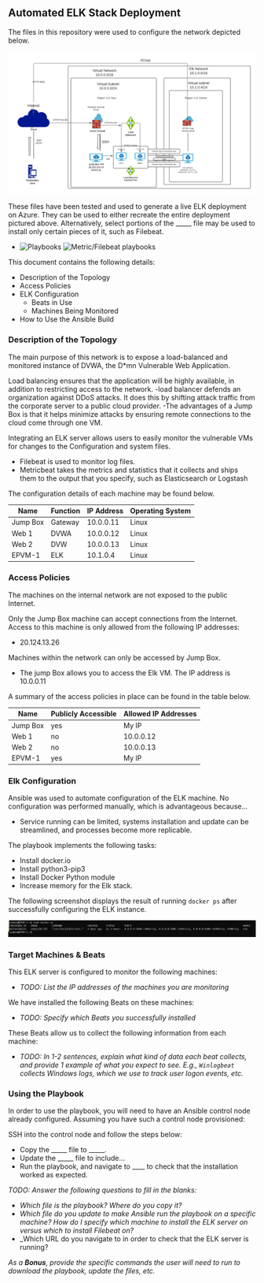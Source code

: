 ## Automated ELK Stack Deployment

The files in this repository were used to configure the network depicted below.

![Elk Project Diagram](./Diagrams/Elk_Project_Diagram.png)

These files have been tested and used to generate a live ELK deployment on Azure. They can be used to either recreate the entire deployment pictured above. Alternatively, select portions of the _____ file may be used to install only certain pieces of it, such as Filebeat.

  - ![Playbooks](./Ansible/elk_project_playbook.yml) ![Metric/Filebeat playbooks](./Ansible/Metric_playbook.yml)

This document contains the following details:
- Description of the Topology
- Access Policies
- ELK Configuration
  - Beats in Use
  - Machines Being Monitored
- How to Use the Ansible Build


### Description of the Topology

The main purpose of this network is to expose a load-balanced and monitored instance of DVWA, the D*mn Vulnerable Web Application.

Load balancing ensures that the application will be highly available, in addition to restricting access to the network.
-load balancer defends an organization against DDoS attacks. It does this by shifting attack traffic from the corporate server to a public cloud provider.
-The advantages of a Jump Box is that it helps minimize attacks by ensuring remote connections to the cloud come through one VM.

Integrating an ELK server allows users to easily monitor the vulnerable VMs for changes to the Configuration and system files.
- Filebeat is used to monitor log files.
- Metricbeat takes the metrics and statistics that it collects and ships them to the output that you specify, such as Elasticsearch or Logstash

The configuration details of each machine may be found below.


| Name     | Function | IP Address | Operating System |
|----------|----------|------------|------------------|
| Jump Box | Gateway  | 10.0.0.11  | Linux            |
| Web 1    | DVWA     | 10.0.0.12  | Linux            |
| Web 2    | DVW      | 10.0.0.13  | Linux            |
| EPVM-1   | ELK      | 10.1.0.4   | Linux            |

### Access Policies

The machines on the internal network are not exposed to the public Internet.

Only the Jump Box machine can accept connections from the Internet. Access to this machine is only allowed from the following IP addresses:
- 20.124.13.26

Machines within the network can only be accessed by Jump Box.
- The jump Box allows you to access the Elk VM. The IP address is 10.0.0.11

 A summary of the access policies in place can be found in the table below.

| Name     | Publicly Accessible | Allowed IP Addresses |
|----------|---------------------|----------------------|
| Jump Box | yes                 | My IP                |
| Web 1    | no                  | 10.0.0.12            |
| Web 2    | no                  | 10.0.0.13            |
| EPVM-1   | yes                 | My IP                |

### Elk Configuration

Ansible was used to automate configuration of the ELK machine. No configuration was performed manually, which is advantageous because...
- Service running can be limited, systems installation and update can be streamlined, and processes become more replicable.

The playbook implements the following tasks:
- Install docker.io
- Install python3-pip3
- Install Docker Python module
- Increase memory for the Elk stack.

The following screenshot displays the result of running `docker ps` after successfully configuring the ELK instance.

![docker ps output](./Diagrams/docker_ps_output.PNG)

### Target Machines & Beats
This ELK server is configured to monitor the following machines:
- _TODO: List the IP addresses of the machines you are monitoring_

We have installed the following Beats on these machines:
- _TODO: Specify which Beats you successfully installed_

These Beats allow us to collect the following information from each machine:
- _TODO: In 1-2 sentences, explain what kind of data each beat collects, and provide 1 example of what you expect to see. E.g., `Winlogbeat` collects Windows logs, which we use to track user logon events, etc._

### Using the Playbook
In order to use the playbook, you will need to have an Ansible control node already configured. Assuming you have such a control node provisioned:

SSH into the control node and follow the steps below:
- Copy the _____ file to _____.
- Update the _____ file to include...
- Run the playbook, and navigate to ____ to check that the installation worked as expected.

_TODO: Answer the following questions to fill in the blanks:_
- _Which file is the playbook? Where do you copy it?_
- _Which file do you update to make Ansible run the playbook on a specific machine? How do I specify which machine to install the ELK server on versus which to install Filebeat on?_
- _Which URL do you navigate to in order to check that the ELK server is running?

_As a **Bonus**, provide the specific commands the user will need to run to download the playbook, update the files, etc._

